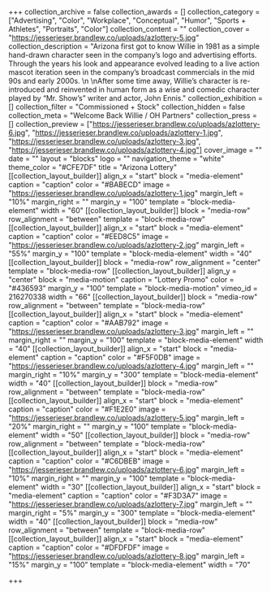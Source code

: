 +++
collection_archive = false
collection_awards = []
collection_category = ["Advertising", "Color", "Workplace", "Conceptual", "Humor", "Sports + Athletes", "Portraits", "Color"]
collection_content = ""
collection_cover = "https://jesserieser.brandlew.co/uploads/azlottery-5.jpg"
collection_description = "Arizona first got to know Willie in 1981 as a simple hand-drawn character seen in the company’s logo and advertising efforts. Through the years his look and appearance evolved leading to a live action mascot iteration seen in the company’s broadcast commercials in the mid 90s and early 2000s.  \n  \nAfter some time away, Willie’s character is re-introduced and reinvented in human form as a wise and comedic character played by “Mr. Show’s” writer and actor, John Ennis."
collection_exhibition = []
collection_filter = "Commissioned + Stock"
collection_hidden = false
collection_meta = "Welcome Back Willie / OH Partners"
collection_press = []
collection_preview = ["https://jesserieser.brandlew.co/uploads/azlottery-6.jpg", "https://jesserieser.brandlew.co/uploads/azlottery-1.jpg", "https://jesserieser.brandlew.co/uploads/azlottery-3.jpg", "https://jesserieser.brandlew.co/uploads/azlottery-4.jpg"]
cover_image = ""
date = ""
layout = "blocks"
logo = ""
navigation_theme = "white"
theme_color = "#CFE7DF"
title = "Arizona Lottery"
[[collection_layout_builder]]
align_x = "start"
block = "media-element"
caption = "caption"
color = "#BABECD"
image = "https://jesserieser.brandlew.co/uploads/azlottery-1.jpg"
margin_left = "10%"
margin_right = ""
margin_y = "100"
template = "block-media-element"
width = "60"
[[collection_layout_builder]]
block = "media-row"
row_alignment = "between"
template = "block-media-row"
[[collection_layout_builder]]
align_x = "start"
block = "media-element"
caption = "caption"
color = "#EED8C5"
image = "https://jesserieser.brandlew.co/uploads/azlottery-2.jpg"
margin_left = "55%"
margin_y = "100"
template = "block-media-element"
width = "40"
[[collection_layout_builder]]
block = "media-row"
row_alignment = "center"
template = "block-media-row"
[[collection_layout_builder]]
align_y = "center"
block = "media-motion"
caption = "Lottery Promo"
color = "#436593"
margin_y = "100"
template = "block-media-motion"
vimeo_id = 216270338
width = "66"
[[collection_layout_builder]]
block = "media-row"
row_alignment = "between"
template = "block-media-row"
[[collection_layout_builder]]
align_x = "start"
block = "media-element"
caption = "caption"
color = "#AAB792"
image = "https://jesserieser.brandlew.co/uploads/azlottery-3.jpg"
margin_left = ""
margin_right = ""
margin_y = "100"
template = "block-media-element"
width = "40"
[[collection_layout_builder]]
align_x = "start"
block = "media-element"
caption = "caption"
color = "#F5F0DB"
image = "https://jesserieser.brandlew.co/uploads/azlottery-4.jpg"
margin_left = ""
margin_right = "10%"
margin_y = "300"
template = "block-media-element"
width = "40"
[[collection_layout_builder]]
block = "media-row"
row_alignment = "between"
template = "block-media-row"
[[collection_layout_builder]]
align_x = "start"
block = "media-element"
caption = "caption"
color = "#F1E2E0"
image = "https://jesserieser.brandlew.co/uploads/azlottery-5.jpg"
margin_left = "20%"
margin_right = ""
margin_y = "100"
template = "block-media-element"
width = "50"
[[collection_layout_builder]]
block = "media-row"
row_alignment = "between"
template = "block-media-row"
[[collection_layout_builder]]
align_x = "start"
block = "media-element"
caption = "caption"
color = "#C6DBEB"
image = "https://jesserieser.brandlew.co/uploads/azlottery-6.jpg"
margin_left = "10%"
margin_right = ""
margin_y = "100"
template = "block-media-element"
width = "30"
[[collection_layout_builder]]
align_x = "start"
block = "media-element"
caption = "caption"
color = "#F3D3A7"
image = "https://jesserieser.brandlew.co/uploads/azlottery-7.jpg"
margin_left = ""
margin_right = "5%"
margin_y = "300"
template = "block-media-element"
width = "40"
[[collection_layout_builder]]
block = "media-row"
row_alignment = "between"
template = "block-media-row"
[[collection_layout_builder]]
align_x = "start"
block = "media-element"
caption = "caption"
color = "#DFDFDF"
image = "https://jesserieser.brandlew.co/uploads/azlottery-8.jpg"
margin_left = "15%"
margin_y = "100"
template = "block-media-element"
width = "70"

+++
